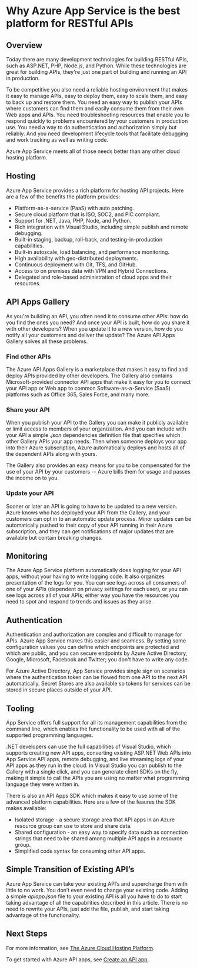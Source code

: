 <properties 
	pageTitle="Why Azure App Service is the best platform for RESTful APIs" 
	description="Learn why Azure App Service is the best platform for developing, publishing, and hosting RESTful APIs." 
	services="app-service" 
	documentationCenter=".net" 
	authors="tdykstra" 
	manager="wpickett" 
	editor="jimbe"/>

<tags 
	ms.service="app-service" 
	ms.workload="web" 
	ms.tgt_pltfrm="na" 
	ms.devlang="na" 
	ms.topic="article" 
	ms.date="2/19/2015" 
	ms.author="tdykstra"/>

# Why Azure App Service is the best platform for RESTful APIs

## Overview

Today there are many development technologies for building RESTful APIs, such as ASP.NET, PHP, Node.js, and Python. While these technologies are great for building APIs, they're just one part of building and running an API in production. 

To be competitive you also need a reliable hosting environment that makes it easy to manage APIs, easy to deploy them, easy to scale them, and easy to back up and restore them. You need an easy way to publish your APIs where customers can find them and easily consume them from their own Web apps and APIs. You need troubleshooting resources that enable you to respond quickly to problems encountered by your customers in production use. You need a way to do authentication and authorization simply but reliably. And you need development lifecycle tools that facilitate debugging and work tracking as well as writing code.

Azure App Service meets all of those needs better than any other cloud hosting platform.

## Hosting 

Azure App Service provides a rich platform for hosting API projects. Here are a few of the benefits the platform provides:

* Platform-as-a-service (PaaS) with auto patching.
* Secure cloud platform that is ISO, SOC2, and PIC compliant.
* Support for .NET, Java, PHP, Node, and Python. 
* Rich integration with Visual Studio, including simple publish and remote debugging.
* Built-in staging, backup, roll-back, and testing-in-production capabilities.  
* Built-in autoscale, load balancing, and performance monitoring.
* High availability with geo-distributed deployments.
* Continuous deployment with Git, TFS, and GitHub.
* Access to on premises data with VPN and Hybrid Connections.
* Delegated and role-based administration of cloud apps and their resources.

## API Apps Gallery

As you're building an API, you often need it to consume other APIs: how do you find the ones you need?  And once your API is built, how do you share it with other developers? When you update it to a new version, how do you notify all your customers and deliver the update? The Azure API Apps Gallery solves all these problems.

### Find other APIs 

The Azure API Apps Gallery is a marketplace that makes it easy to find and deploy APIs provided by other developers. The Gallery also contains Microsoft-provided connector API apps that make it easy for you to connect your API app or Web app to common Software-as-a-Service (SaaS) platforms such as Office 365, Sales Force, and many more.  

### Share your API

When you publish your API to the Gallery you can make it publicly available or limit access to members of your organization. And you can include with your API a simple *.json* dependencies definition file that specifies which other Gallery APIs your app needs. Then when someone deploys your app into their Azure subscription, Azure automatically deploys and hosts all of the dependent APIs along with yours. 

The Gallery also provides an easy means for you to be compensated for the use of your API by your customers -- Azure bills them for usage and passes the income on to you.

### Update your API

Sooner or later an API is going to have to be updated to a new version. Azure knows who has deployed your API from the Gallery, and your customers can opt in to an automatic update process. Minor updates can be automatically pushed to their copy of your API running in their Azure subscription, and they can get notifications of major updates that are available but contain breaking changes.

## Monitoring

The Azure App Service platform automatically does logging for your API apps, without your having to write logging code. It also organizes presentation of the logs for you. You can see logs across all consumers of one of your APIs (dependent on privacy settings for each user), or you can see logs across all of your APIs; either way you have the resources you need to spot and respond to trends and issues as they arise.

## Authentication

Authentication and authorization are complex and difficult to manage for APIs. Azure App Service makes this easier and seamless. By setting some configuration values you can define which endpoints are protected and which are public, and you can secure endpoints by Azure Active Directory, Google, Microsoft, Facebook and Twitter; you don't have to write any code.

For Azure Active Directory, App Service provides single sign on scenarios where the authentication token can be flowed from one API to the next API automatically. Secret Stores are also available so tokens for services can be stored in secure places outside of your API.

## Tooling

App Service offers full support for all its management capabilities from the command line, which enables the functionality to be used with all of the supported programming languages.

.NET developers can use the full capabilities of Visual Studio, which supports creating new API apps, converting existing ASP.NET Web APIs into App Service API apps, remote debugging, and live streaming logs of your API apps as they run in the cloud. In Visual Studio you can publish to the Gallery with a single click, and you can generate client SDKs on the fly, making it simple to call the APIs you are using no matter what programming language they were written in.  

There is also an API Apps SDK which makes it easy to use some of the advanced platform capabilities. Here are a few of the feaures the SDK makes available:

* Isolated storage - a secure storage area that API apps in an Azure resource group can use to store and share data.
* Shared configuration - an easy way to specify data such as connection strings that need to be shared among multiple API apps in a resource group.
* Simplified code syntax for consuming other API apps.  

## Simple Transition of Existing API’s

Azure App Service can take your existing API’s and supercharge them with little to no work. You don’t even need to change your existing code. Adding a simple *apiapp.json* file to your existing API is all you have to do to start taking advantage of all the capabilities described in this article. There is no need to rewrite your APIs, just add the file, publish, and start taking advantage of the functionality. 

## Next Steps

For more information, see [The Azure Cloud Hosting Platform](../app-service-cloud-app-platform).

To get started with Azure API apps, see [Create an API app](../app-service-create-api-app).



